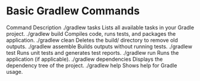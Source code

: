 # Basic Gradlew Commands
Command	Description
./gradlew tasks	Lists all available tasks in your Gradle project.
./gradlew build	Compiles code, runs tests, and packages the application.
./gradlew clean	Deletes the build/ directory to remove old outputs.
./gradlew assemble	Builds outputs without running tests.
./gradlew test	Runs unit tests and generates test reports.
./gradlew run	Runs the application (if applicable).
./gradlew dependencies	Displays the dependency tree of the project.
./gradlew help	Shows help for Gradle usage.

